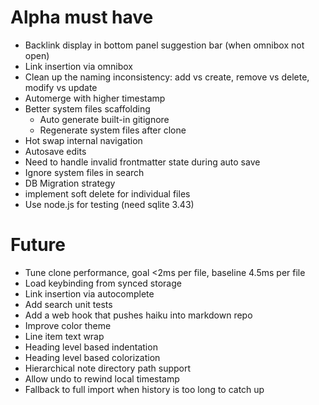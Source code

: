 # Alpha must have

- Backlink display in bottom panel suggestion bar (when omnibox not open)
- Link insertion via omnibox
- Clean up the naming inconsistency: add vs create, remove vs delete, modify vs update
- Automerge with higher timestamp
- Better system files scaffolding
  - Auto generate built-in gitignore
  - Regenerate system files after clone
- Hot swap internal navigation
- Autosave edits
- Need to handle invalid frontmatter state during auto save
- Ignore system files in search
- DB Migration strategy
- implement soft delete for individual files
- Use node.js for testing (need sqlite 3.43)

# Future

- Tune clone performance, goal <2ms per file, baseline 4.5ms per file
- Load keybinding from synced storage
- Link insertion via autocomplete
- Add search unit tests
- Add a web hook that pushes haiku into markdown repo
- Improve color theme
- Line item text wrap
- Heading level based indentation
- Heading level based colorization
- Hierarchical note directory path support
- Allow undo to rewind local timestamp
- Fallback to full import when history is too long to catch up
